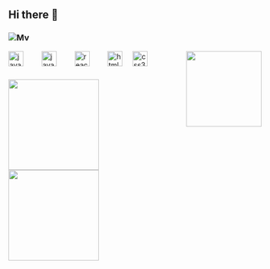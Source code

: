## Hi there 👋



### ![Mv](https://github.com/user-attachments/assets/f823205d-024a-487a-8edd-5b3fad6fd51d)

<img align="right" height="150" src="https://i.gifer.com/Mv.gif"  />

<div align="left">
  <img src="https://cdn.jsdelivr.net/gh/devicons/devicon/icons/java/java-original.svg" height="30" alt="java logo"  />
  <img width="12" />
  <img width="12" />
  <img src="https://cdn.jsdelivr.net/gh/devicons/devicon/icons/javascript/javascript-original.svg" height="30" alt="javascript logo"  />
  <img width="12" />
  <img width="12" />
  <img src="https://cdn.jsdelivr.net/gh/devicons/devicon/icons/react/react-original.svg" height="30" alt="react logo"  />
  <img width="12" />
  <img width="12" />
  <img src="https://cdn.jsdelivr.net/gh/devicons/devicon/icons/html5/html5-original.svg" height="30" alt="html5 logo"  />
  <img width="12" />
  <img src="https://cdn.jsdelivr.net/gh/devicons/devicon/icons/css3/css3-original.svg" height="30" alt="css3 logo"  />
</div>



###




<div>
<a href="https://github.com/FabrizioSsc">
<img loading="lazy" height="180em" src="https://github-readme-stats.vercel.app/api/top-langs/?username=FabrizioSsc&layout=compact&langs_count=7&theme=dracula"/>
<img loading="lazy" height="180em" src="https://github-readme-stats.vercel.app/api?username=FabrizioSsc&show_icons=true&theme=dracula&include_all_commits=true&count_private=true"/>
</div>


###


